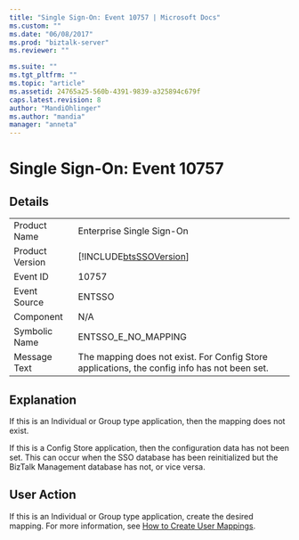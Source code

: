 ```yaml
---
title: "Single Sign-On: Event 10757 | Microsoft Docs"
ms.custom: ""
ms.date: "06/08/2017"
ms.prod: "biztalk-server"
ms.reviewer: ""

ms.suite: ""
ms.tgt_pltfrm: ""
ms.topic: "article"
ms.assetid: 24765a25-560b-4391-9839-a325894c679f
caps.latest.revision: 8
author: "MandiOhlinger"
ms.author: "mandia"
manager: "anneta"
---
```

# Single Sign-On: Event 10757
## Details  
  
|                 |                                                                                              |
|-----------------|----------------------------------------------------------------------------------------------|
|  Product Name   |                                  Enterprise Single Sign-On                                   |
| Product Version |                  [!INCLUDE[btsSSOVersion](../includes/btsssoversion-md.md)]                  |
|    Event ID     |                                            10757                                             |
|  Event Source   |                                            ENTSSO                                            |
|    Component    |                                             N/A                                              |
|  Symbolic Name  |                                     ENTSSO_E_NO_MAPPING                                      |
|  Message Text   | The mapping does not exist. For Config Store applications, the config info has not been set. |
  
## Explanation  
 If this is an Individual or Group type application, then the mapping does not exist.  
  
 If this is a Config Store application, then the configuration data has not been set. This can occur when the SSO database has been reinitialized but the BizTalk Management database has not, or vice versa.  
  
## User Action  
 If this is an Individual or Group type application, create the desired mapping. For more information, see [How to Create User Mappings](../core/how-to-create-user-mappings.md).